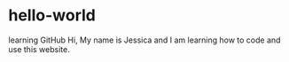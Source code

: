 # hello-world
learning GitHub
Hi, My name is Jessica and I am learning how to code and use this website.
